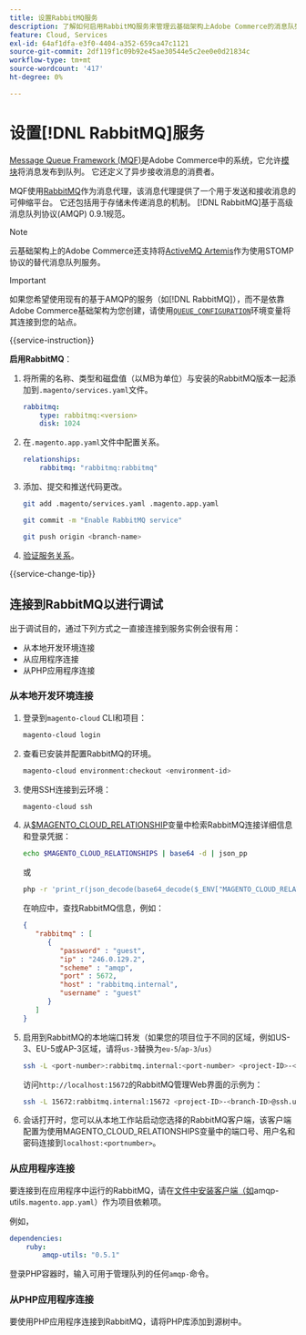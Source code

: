 ```yaml
---
title: 设置RabbitMQ服务
description: 了解如何启用RabbitMQ服务来管理云基础架构上Adobe Commerce的消息队列。
feature: Cloud, Services
exl-id: 64af1dfa-e3f0-4404-a352-659ca47c1121
source-git-commit: 2df119f1c09b92e45ae30544e5c2ee0e0d21834c
workflow-type: tm+mt
source-wordcount: '417'
ht-degree: 0%

---
```


# 设置[!DNL RabbitMQ]服务

[Message Queue Framework (MQF)](https://experienceleague.adobe.com/docs/commerce-operations/configuration-guide/message-queues/message-queue-framework.html?lang=zh-Hans)是Adobe Commerce中的系统，它允许[模块](https://experienceleague.adobe.com/zh-hans/docs/commerce-operations/implementation-playbook/glossary#module)将消息发布到队列。 它还定义了异步接收消息的消费者。

MQF使用[RabbitMQ](https://www.rabbitmq.com/)作为消息代理，该消息代理提供了一个用于发送和接收消息的可伸缩平台。 它还包括用于存储未传递消息的机制。 [!DNL RabbitMQ]基于高级消息队列协议(AMQP) 0.9.1规范。

>[!NOTE]
>
>云基础架构上的Adobe Commerce还支持将[ActiveMQ Artemis](activemq.md)作为使用STOMP协议的替代消息队列服务。

>[!IMPORTANT]
>
>如果您希望使用现有的基于AMQP的服务（如[!DNL RabbitMQ]），而不是依靠Adobe Commerce基础架构为您创建，请使用[`QUEUE_CONFIGURATION`](../environment/variables-deploy.md#queue_configuration)环境变量将其连接到您的站点。

{{service-instruction}}

**启用RabbitMQ**：

1. 将所需的名称、类型和磁盘值（以MB为单位）与安装的RabbitMQ版本一起添加到`.magento/services.yaml`文件。

   ```yaml
   rabbitmq:
       type: rabbitmq:<version>
       disk: 1024
   ```

1. 在`.magento.app.yaml`文件中配置关系。

   ```yaml
   relationships:
       rabbitmq: "rabbitmq:rabbitmq"
   ```

1. 添加、提交和推送代码更改。

   ```bash
   git add .magento/services.yaml .magento.app.yaml
   ```

   ```bash
   git commit -m "Enable RabbitMQ service"
   ```

   ```bash
   git push origin <branch-name>
   ```

1. [验证服务关系](services-yaml.md#service-relationships)。

{{service-change-tip}}

## 连接到RabbitMQ以进行调试

出于调试目的，通过下列方式之一直接连接到服务实例会很有用：

- 从本地开发环境连接
- 从应用程序连接
- 从PHP应用程序连接

### 从本地开发环境连接

1. 登录到`magento-cloud` CLI和项目：

   ```bash
   magento-cloud login
   ```

1. 查看已安装并配置RabbitMQ的环境。

   ```bash
   magento-cloud environment:checkout <environment-id>
   ```

1. 使用SSH连接到云环境：

   ```bash
   magento-cloud ssh
   ```

1. 从[$MAGENTO_CLOUD_RELATIONSHIP](../application/properties.md#relationships)变量中检索RabbitMQ连接详细信息和登录凭据：

   ```bash
   echo $MAGENTO_CLOUD_RELATIONSHIPS | base64 -d | json_pp
   ```

   或

   ```bash
   php -r 'print_r(json_decode(base64_decode($_ENV["MAGENTO_CLOUD_RELATIONSHIPS"])));'
   ```

   在响应中，查找RabbitMQ信息，例如：

   ```json
   {
      "rabbitmq" : [
         {
            "password" : "guest",
            "ip" : "246.0.129.2",
            "scheme" : "amqp",
            "port" : 5672,
            "host" : "rabbitmq.internal",
            "username" : "guest"
         }
      ]
   }
   ```

1. 启用到RabbitMQ的本地端口转发（如果您的项目位于不同的区域，例如US-3、EU-5或AP-3区域，请将``us-3``替换为``eu-5``/``ap-3``/``us``）

   ```bash
   ssh -L <port-number>:rabbitmq.internal:<port-number> <project-ID>-<branch-ID>@ssh.us.magentosite.cloud
   ```

   访问`http://localhost:15672`的RabbitMQ管理Web界面的示例为：

   ```bash
   ssh -L 15672:rabbitmq.internal:15672 <project-ID>-<branch-ID>@ssh.us.magentosite.cloud
   ```

1. 会话打开时，您可以从本地工作站启动您选择的RabbitMQ客户端，该客户端配置为使用MAGENTO_CLOUD_RELATIONSHIPS变量中的端口号、用户名和密码连接到`localhost:<portnumber>`。

### 从应用程序连接

要连接到在应用程序中运行的RabbitMQ，请在[文件中安装客户端（如](https://github.com/dougbarth/amqp-utils)amqp-utils`.magento.app.yaml`）作为项目依赖项。

例如，

```yaml
dependencies:
    ruby:
        amqp-utils: "0.5.1"
```

登录PHP容器时，输入可用于管理队列的任何`amqp-`命令。

### 从PHP应用程序连接

要使用PHP应用程序连接到RabbitMQ，请将PHP库添加到源树中。
